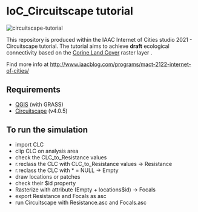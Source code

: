 # IoC_Circuitscape tutorial

![circuitscape-tutorial](https://user-images.githubusercontent.com/50297074/137480883-c54fc4d2-cfbf-4eaf-9f09-5fb6ba89179a.png)

This repository is produced within the IAAC Internet of Cities studio 2021 - Circuitscape tutorial.
The tutorial aims to achieve **draft** ecological connectivity based on the [Corine Land Cover](https://land.copernicus.eu/pan-european/corine-land-cover) raster layer .

Find more info at http://www.iaacblog.com/programs/mact-2122-internet-of-cities/

## Requirements
- [QGIS](https://qgis.org/en/site/forusers/download.html) (with GRASS)
- [Circuitscape](https://circuitscape.org/downloads/) (v4.0.5)

## To run the simulation
- import CLC
- clip CLC on analysis area
- check the CLC_to_Resistance values 
- r.reclass the CLC with CLC_to_Resistance values -> Resistance
- r.reclass the CLC with * = NULL -> Empty
- draw locations or patches
- check their $id property
- Rasterize with attribute (Empty + locations$id) -> Focals
- export Resistance and Focals as asc 
- run Circuitscape with Resistance.asc and Focals.asc
